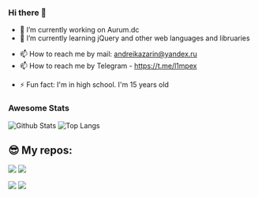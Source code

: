### Hi there 👋

<!--
**L1mPeX/L1mPeX** is a ✨ _special_ ✨ repository because its `README.md` (this file) appears on your GitHub profile. -->

- 🔭 I’m currently working on Aurum.dc
- 🌱 I’m currently learning jQuery and other web languages and libruaries
<!-- - 👯 I’m looking to collaborate on ... -->
<!-- - 🤔 I’m looking for help with ... -->
<!-- - 💬 Ask me about ... -->
- 📫 How to reach me by mail: andreikazarin@yandex.ru
- 📫 How to reach me by Telegram - https://t.me/l1mpex
<!-- - 😄 Pronouns: ...  -->
- ⚡ Fun fact: I'm in high school. I'm 15 years old

### Awesome Stats

![Github Stats](https://github-readme-stats.vercel.app/api?username=L1mPeX&count_private=true&show_icons=true&theme=radical)
![Top Langs](https://camo.githubusercontent.com/6372ebf4c2f11b1fedbb937485feabb404927d69397e70802bcc4d025c9d9ab7/68747470733a2f2f6769746875622d726561646d652d73746174732e76657263656c2e6170702f6170692f746f702d6c616e67732f3f757365726e616d653d4c316d50655826636f756e745f707269766174653d747275652673686f775f69636f6e733d74727565267468656d653d7261646963616c)
## 😎 My repos:

[![](https://github-readme-stats.vercel.app/api/pin/?username=L1mPeX&theme=radical&repo=Horoscope-website)](https://github.com/L1mPeX/Horoscope-website)
[![](https://github-readme-stats.vercel.app/api/pin/?username=L1mPeX&theme=radical&repo=Referal-Bot)](https://github.com/L1mPeX/Referal-Bot)

[![](https://github-readme-stats.vercel.app/api/pin/?username=L1mPeX&theme=radical&repo=Casino-Bot)](https://github.com/L1mPeX/Casino-Bot)
[![](https://github-readme-stats.vercel.app/api/pin/?username=L1mPeX&theme=radical&repo=AutoSale-bot)](https://github.com/L1mPeX/AutoSale-bot)
